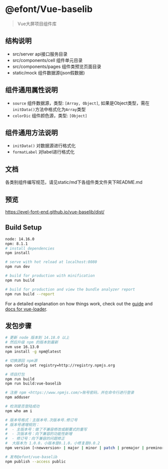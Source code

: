 # @efont/Vue-baselib 

> Vue大屏项目组件库

## 结构说明
  - src/server api接口服务目录
  - src/components/cell 组件单元目录
  - src/components/pages 组件类预览页面目录
  - static/mock 组件数据源(json假数据)

## 组件通用属性说明
  - ```source``` 组件数据源，类型: ```[Array, Object]```, 如果是Object类型，需在```initData()```方法中格式化为```Array```类型
  - ```colorDic``` 组件颜色源，类型: ```[Object]```

## 组件通用方法说明
  - ```initData()``` 对数据源进行格式化
  - ```formatLabel``` 对label进行格式化

## 文档
  各类别组件编写规范，请见static/md下各组件类文件夹下README.md

## 预览
https://evel-font-end.github.io/vue-baselib/dist/


## Build Setup

``` bash
node: 14.16.0
npm: 8.1.1
# install dependencies
npm install

# serve with hot reload at localhost:8080
npm run dev

# build for production with minification
npm run build

# build for production and view the bundle analyzer report
npm run build --report
```

For a detailed explanation on how things work, check out the [guide](http://vuejs-templates.github.io/webpack/) and [docs for vue-loader](http://vuejs.github.io/vue-loader).

## 发包步骤
```bash
# 更新 node 版本到 14.18.0 以上
# 然后升级 npm 的版本到最新
nvm use 16.13.0
npm install -g npm@latest

# 切换源回 npm源
npm config set registry=http://registry.npmjs.org

# 项目打包
npm run build
npm run build:vue-baselib

# 注册 npm <https://www.npmjs.com/>账号密码，并在命令行进行登录
npm adduser

# 检测是否登陆成功
npm who am i

# 版本号格式：主版本号.次版本号.修订号
# 版本号递增规则：
#  - 主版本号：做了不兼容修改或颠覆式的重写
#  - 次版本号：向下兼容的功能性新增
#  - 修订号：向下兼容的问题修正
#  大版本为 1.0.0，小版本是0.1.0，小修复是0.0.2
npm version [<newversion> | major | minor | patch | premajor | preminor | prepatch | prerelease [--preid=<prerelease-id>]

# 发布@efont/vue-baselib
npm publish --access public
```

